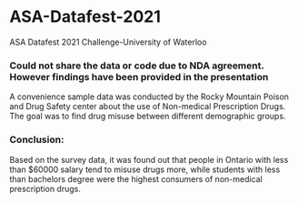 # ASA-Datafest-2021
ASA Datafest 2021 Challenge-University of Waterloo

### Could not share the data or code due to NDA agreement. However findings have been provided in the presentation 
A convenience sample data was conducted by the Rocky Mountain Poison and Drug Safety center about the use of Non-medical Prescription Drugs. The goal was to find  drug misuse between different demographic groups.

### Conclusion:
Based on the survey data, it was found out that people in Ontario with less than $60000 salary tend to misuse drugs more, while students with less than bachelors degree were the highest consumers of non-medical prescription drugs.
